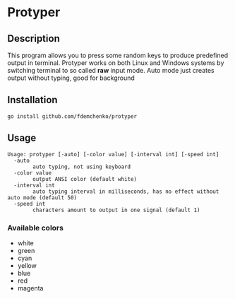 # Protyper

## Description

This program allows you to press some random keys to produce predefined output in terminal. Protyper works on both Linux and Windows systems by switching terminal to so called **raw** input mode.
Auto mode just creates output without typing, good for background

## Installation
`go install github.com/fdemchenko/protyper`


## Usage

```
Usage: protyper [-auto] [-color value] [-interval int] [-speed int]
  -auto
        auto typing, not using keyboard
  -color value
        output ANSI color (default white)
  -interval int
        auto typing interval in milliseconds, has no effect without auto mode (default 50)
  -speed int
        characters amount to output in one signal (default 1)
```
### Available colors
- white
- green
- cyan
- yellow
- blue
- red
- magenta


